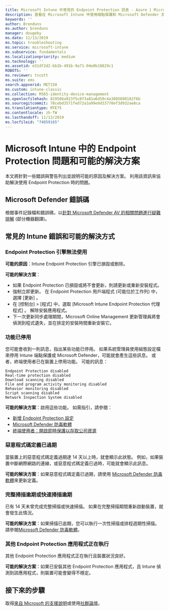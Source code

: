 ```yaml
---
title: Microsoft Intune 中常見的 Endpoint Protection 訊息 - Azure | Microsoft Docs
description: 查看在 Microsoft Intune 中使用端點保護和 Microsoft Defender 及對他們進行疑難排解時的常見訊息與可能解決方案。
keywords: ''
author: Brenduns
ms.author: brenduns
manager: dougeby
ms.date: 11/13/2019
ms.topic: troubleshooting
ms.service: microsoft-intune
ms.subservice: fundamentals
ms.localizationpriority: medium
ms.technology: ''
ms.assetid: e31df2d2-bb1b-491b-9a71-04e0b18829c1
ROBOTS: ''
ms.reviewer: tscott
ms.suite: ems
search.appverid: MET150
ms.custom: intune-classic
ms.collection: M365-identity-device-management
ms.openlocfilehash: 819586a923f5c0f3a81a6d59c4a3895898182f6b
ms.sourcegitcommit: 78cebd3571fed72a3a99e9d33770ef3d932ae8ca
ms.translationtype: MTE75
ms.contentlocale: zh-TW
ms.lasthandoff: 11/13/2019
ms.locfileid: "74059165"
---
```

# <a name="endpoint-protection-issues-and-possible-solutions-in-microsoft-intune"></a>Microsoft Intune 中的 Endpoint Protection 問題和可能的解決方案

本文將針對一些錯誤與警告列出並說明可能的原因及解決方案。 利用該資訊來協助解決使用 Endpoint Protection 時的問題。

## <a name="microsoft-defender-error-codes"></a>Microsoft Defender 錯誤碼

檢閱事件記錄檔和錯誤碼，以[針對 Microsoft Defender AV 的相關問題進行疑難排解](https://docs.microsoft.com/windows/security/threat-protection/windows-defender-antivirus/troubleshoot-windows-defender-antivirus) \(部分機器翻譯\)。

## <a name="common-intune-errors-and-possible-resolutions"></a>常見的 Intune 錯誤和可能的解決方式

### <a name="endpoint-protection-engine-unavailable"></a>Endpoint Protection 引擎無法使用

**可能的原因**：Intune Endpoint Protection 引擎已損毀或刪除。

**可能的解決方案**：

- 如果 Endpoint Protection 已損毀或將不會更新，則請更新或重新安裝程式。
- 強制立即更新。 在 Endpoint Protection 用戶端程式 (可能位於工作列) 中，選擇 [更新]  。
- 在 [控制台] > [程式] 中，選取 [Microsoft Intune Endpoint Protection 代理程式]  。 解除安裝應用程式。
- 下一次更新同步處理期間，Microsoft Online Management 更新管理員將會偵測到程式遺失，並在排定的安裝時間重新安裝它。

### <a name="features-are-disabled"></a>功能已停用

您可能會收到一則訊息，指出某些功能已停用。 如果系統管理員使用組態設定檔來停用 Intune 端點保護或 Microsoft Defender，可能就會產生這些訊息。 或者，終端使用者已在裝置上停用功能。 可能的訊息：

`Endpoint Protection disabled`  
`Real-time protection disabled`  
`Download scanning disabled`  
`File and program activity monitoring disabled`  
`Behavior monitoring disabled`  
`Script scanning disabled`  
`Network Inspection System disabled`  

**可能的解決方案**：啟用這些功能。 如需指引，請參閱：

- [新增 Endpoint Protection 設定](../protect/endpoint-protection-configure.md)
- [Microsoft Defender 防毒軟體](../configuration/device-restrictions-windows-10.md#microsoft-defender-antivirus)
- [終端使用者：開啟即時保護以存取公司資源](/intune-user-help/turn-on-defender-windows)

### <a name="malware-definitions-out-of-date"></a>惡意程式碼定義已過期

當裝置上的惡意程式碼定義過期達 14 天以上時，就會顯示此狀態。 例如，如果裝置中斷網際網路的連線，或惡意程式碼定義已過時，可能就會顯示此訊息。

**可能的解決方案**：如果惡意程式碼定義已過期，請使用 [Microsoft Defender 防毒軟體](../configuration/device-restrictions-windows-10.md#microsoft-defender-antivirus)來更新定義。

### <a name="full-scan-overdue-or-quick-scan-overdue"></a>完整掃描逾期或快速掃描逾期

已有 14 天未曾完成完整掃描或快速掃描。 如果在完整掃描期間重新啟動裝置，就會發生此情況。

**可能的解決方案**：如果掃描已逾期，您可以執行一次性掃描或排程週期性掃描。 請參閱[Microsoft Defender 防毒軟體](../configuration/device-restrictions-windows-10.md#microsoft-defender-antivirus)。

### <a name="another-endpoint-protection-application-running"></a>其他 Endpoint Protection 應用程式正在執行

其他 Endpoint Protection 應用程式正在執行且裝置狀況良好。

**可能的解決方案**：如果已安裝其他 Endpoint Protection 應用程式，且 Intune 偵測到該應用程式，則裝置可能會變得不穩定。

## <a name="next-steps"></a>接下來的步驟

取得[來自 Microsoft 的支援說明](get-support.md)或使用[社群論壇](https://social.technet.microsoft.com/Forums/en-US/home?category=microsoftintune)。
